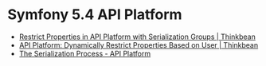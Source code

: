 # Symfony 5.4 API Platform

- [Restrict Properties in API Platform with Serialization Groups | Thinkbean](https://www.thinkbean.com/drupal-development-blog/restrict-properties-api-platform-serialization-groups)
- [API Platform: Dynamically Restrict Properties Based on User | Thinkbean](https://www.thinkbean.com/drupal-development-blog/api-platform-dynamically-restrict-properties-based-user)
- [The Serialization Process - API Platform](https://api-platform.com/docs/core/serialization/)

